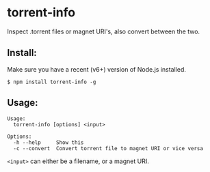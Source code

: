 # torrent-info

Inspect .torrent files or magnet URI's, also convert between the two.

## Install:

Make sure you have a recent (v6+) version of Node.js installed.

```
$ npm install torrent-info -g
```

## Usage:

```
Usage:
  torrent-info [options] <input>

Options:
  -h --help     Show this
  -c --convert  Convert torrent file to magnet URI or vice versa
```

`<input>` can either be a filename, or a magnet URI.
